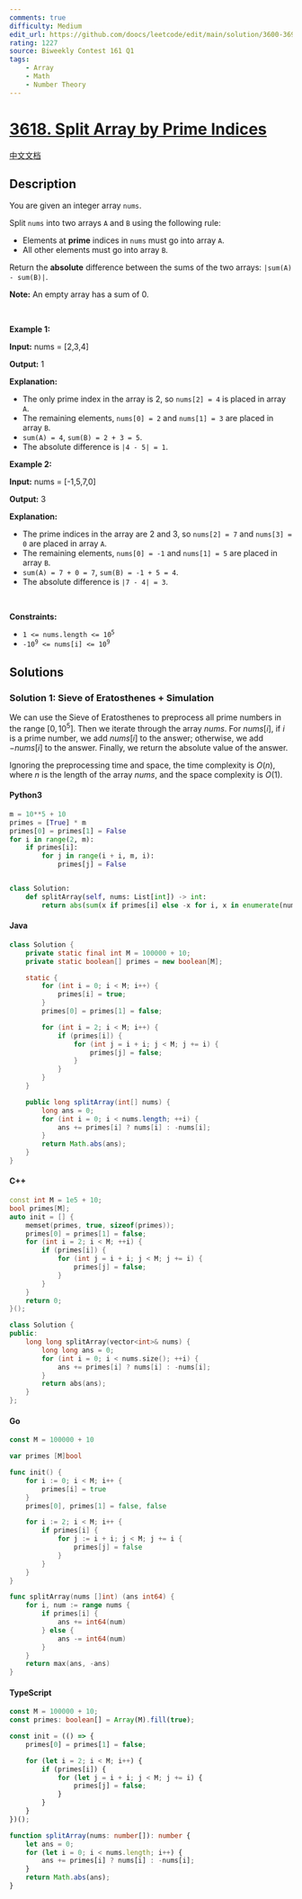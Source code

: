 ```yaml
---
comments: true
difficulty: Medium
edit_url: https://github.com/doocs/leetcode/edit/main/solution/3600-3699/3618.Split%20Array%20by%20Prime%20Indices/README_EN.md
rating: 1227
source: Biweekly Contest 161 Q1
tags:
    - Array
    - Math
    - Number Theory
---
```


<!-- problem:start -->

# [3618. Split Array by Prime Indices](https://leetcode.com/problems/split-array-by-prime-indices)

[中文文档](/solution/3600-3699/3618.Split%20Array%20by%20Prime%20Indices/README.md)

## Description

<!-- description:start -->

<p>You are given an integer array <code>nums</code>.</p>

<p>Split <code>nums</code> into two arrays <code>A</code> and <code>B</code> using the following rule:</p>

<ul>
	<li>Elements at <strong><span data-keyword="prime-number">prime</span></strong> indices in <code>nums</code> must go into array <code>A</code>.</li>
	<li>All other elements must go into array <code>B</code>.</li>
</ul>

<p>Return the <strong>absolute</strong> difference between the sums of the two arrays: <code>|sum(A) - sum(B)|</code>.</p>

<p><strong>Note:</strong> An empty array has a sum of 0.</p>

<p>&nbsp;</p>
<p><strong class="example">Example 1:</strong></p>

<div class="example-block">
<p><strong>Input:</strong> <span class="example-io">nums = [2,3,4]</span></p>

<p><strong>Output:</strong> <span class="example-io">1</span></p>

<p><strong>Explanation:</strong></p>

<ul>
	<li>The only prime index in the array is 2, so <code>nums[2] = 4</code> is placed in array <code>A</code>.</li>
	<li>The remaining elements, <code>nums[0] = 2</code> and <code>nums[1] = 3</code> are placed in array <code>B</code>.</li>
	<li><code>sum(A) = 4</code>, <code>sum(B) = 2 + 3 = 5</code>.</li>
	<li>The absolute difference is <code>|4 - 5| = 1</code>.</li>
</ul>
</div>

<p><strong class="example">Example 2:</strong></p>

<div class="example-block">
<p><strong>Input:</strong> <span class="example-io">nums = [-1,5,7,0]</span></p>

<p><strong>Output:</strong> <span class="example-io">3</span></p>

<p><strong>Explanation:</strong></p>

<ul>
	<li>The prime indices in the array are 2 and 3, so <code>nums[2] = 7</code> and <code>nums[3] = 0</code> are placed in array <code>A</code>.</li>
	<li>The remaining elements, <code>nums[0] = -1</code> and <code>nums[1] = 5</code> are placed in array <code>B</code>.</li>
	<li><code>sum(A) = 7 + 0 = 7</code>, <code>sum(B) = -1 + 5 = 4</code>.</li>
	<li>The absolute difference is <code>|7 - 4| = 3</code>.</li>
</ul>
</div>

<p>&nbsp;</p>
<p><strong>Constraints:</strong></p>

<ul>
	<li><code>1 &lt;= nums.length &lt;= 10<sup>5</sup></code></li>
	<li><code>-10<sup>9</sup> &lt;= nums[i] &lt;= 10<sup>9</sup></code></li>
</ul>

<!-- description:end -->

## Solutions

<!-- solution:start -->

### Solution 1: Sieve of Eratosthenes + Simulation

We can use the Sieve of Eratosthenes to preprocess all prime numbers in the range $[0, 10^5]$. Then we iterate through the array $\textit{nums}$. For $\textit{nums}[i]$, if $i$ is a prime number, we add $\textit{nums}[i]$ to the answer; otherwise, we add $-\textit{nums}[i]$ to the answer. Finally, we return the absolute value of the answer.

Ignoring the preprocessing time and space, the time complexity is $O(n)$, where $n$ is the length of the array $\textit{nums}$, and the space complexity is $O(1)$.

<!-- tabs:start -->

#### Python3

```python
m = 10**5 + 10
primes = [True] * m
primes[0] = primes[1] = False
for i in range(2, m):
    if primes[i]:
        for j in range(i + i, m, i):
            primes[j] = False


class Solution:
    def splitArray(self, nums: List[int]) -> int:
        return abs(sum(x if primes[i] else -x for i, x in enumerate(nums)))
```

#### Java

```java
class Solution {
    private static final int M = 100000 + 10;
    private static boolean[] primes = new boolean[M];

    static {
        for (int i = 0; i < M; i++) {
            primes[i] = true;
        }
        primes[0] = primes[1] = false;

        for (int i = 2; i < M; i++) {
            if (primes[i]) {
                for (int j = i + i; j < M; j += i) {
                    primes[j] = false;
                }
            }
        }
    }

    public long splitArray(int[] nums) {
        long ans = 0;
        for (int i = 0; i < nums.length; ++i) {
            ans += primes[i] ? nums[i] : -nums[i];
        }
        return Math.abs(ans);
    }
}
```

#### C++

```cpp
const int M = 1e5 + 10;
bool primes[M];
auto init = [] {
    memset(primes, true, sizeof(primes));
    primes[0] = primes[1] = false;
    for (int i = 2; i < M; ++i) {
        if (primes[i]) {
            for (int j = i + i; j < M; j += i) {
                primes[j] = false;
            }
        }
    }
    return 0;
}();

class Solution {
public:
    long long splitArray(vector<int>& nums) {
        long long ans = 0;
        for (int i = 0; i < nums.size(); ++i) {
            ans += primes[i] ? nums[i] : -nums[i];
        }
        return abs(ans);
    }
};
```

#### Go

```go
const M = 100000 + 10

var primes [M]bool

func init() {
	for i := 0; i < M; i++ {
		primes[i] = true
	}
	primes[0], primes[1] = false, false

	for i := 2; i < M; i++ {
		if primes[i] {
			for j := i + i; j < M; j += i {
				primes[j] = false
			}
		}
	}
}

func splitArray(nums []int) (ans int64) {
	for i, num := range nums {
		if primes[i] {
			ans += int64(num)
		} else {
			ans -= int64(num)
		}
	}
	return max(ans, -ans)
}
```

#### TypeScript

```ts
const M = 100000 + 10;
const primes: boolean[] = Array(M).fill(true);

const init = (() => {
    primes[0] = primes[1] = false;

    for (let i = 2; i < M; i++) {
        if (primes[i]) {
            for (let j = i + i; j < M; j += i) {
                primes[j] = false;
            }
        }
    }
})();

function splitArray(nums: number[]): number {
    let ans = 0;
    for (let i = 0; i < nums.length; i++) {
        ans += primes[i] ? nums[i] : -nums[i];
    }
    return Math.abs(ans);
}
```

<!-- tabs:end -->

<!-- solution:end -->

<!-- problem:end -->
